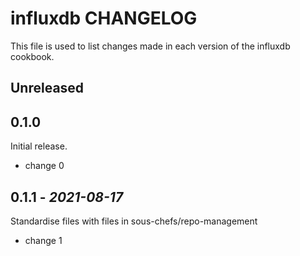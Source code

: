 # influxdb CHANGELOG

This file is used to list changes made in each version of the influxdb cookbook.

## Unreleased

## 0.1.0

Initial release.

- change 0
## 0.1.1 - *2021-08-17*

Standardise files with files in sous-chefs/repo-management


- change 1
